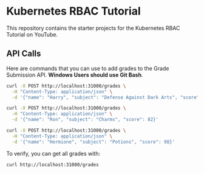 # Kubernetes RBAC Tutorial

This repository contains the starter projects for the Kubernetes RBAC Tutorial on YouTube.

## API Calls

Here are commands that you can use to add grades to the Grade Submission API. **Windows Users should use Git Bash**.

```bash
curl -X POST http://localhost:31000/grades \
  -H "Content-Type: application/json" \
  -d '{"name": "Harry", "subject": "Defense Against Dark Arts", "score": 95}'

curl -X POST http://localhost:31000/grades \
  -H "Content-Type: application/json" \
  -d '{"name": "Ron", "subject": "Charms", "score": 82}'

curl -X POST http://localhost:31000/grades \
  -H "Content-Type: application/json" \
  -d '{"name": "Hermione", "subject": "Potions", "score": 98}'
```

To verify, you can get all grades with:
```bash
curl http://localhost:31000/grades
```
